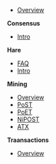- [Overview](README.md)

**Consensus**
- [Intro](consensus/01-overview.md)

**Hare**
- [FAQ](hare/FAQ.md)
- [Intro](hare/README.md)

**Mining**
- [Overview](mining/01-overview.md)
- [PoST](mining/02-post.md)
- [PoET](mining/03-poet.md)
- [NiPOST](mining/04-nipost.md)
- [ATX](mining/05-atx.md)

**Traansactions**
- [Overview](transactions/01-overview.md)
